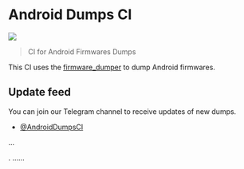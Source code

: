 # Android Dumps CI

![](https://github.com/AndroidDumpsCI/AndroidDumpsCI/workflows/Dump/badge.svg)

> CI for Android Firmwares Dumps

This CI uses the [firmware_dumper](https://github.com/AndroidDumpsCI/firmware_dumper) to dump Android firmwares.

## Update feed

You can join our Telegram channel to receive updates of new dumps.

- [@AndroidDumpsCI](https://t.me/AndroidDumpsCI)


...

.
......
